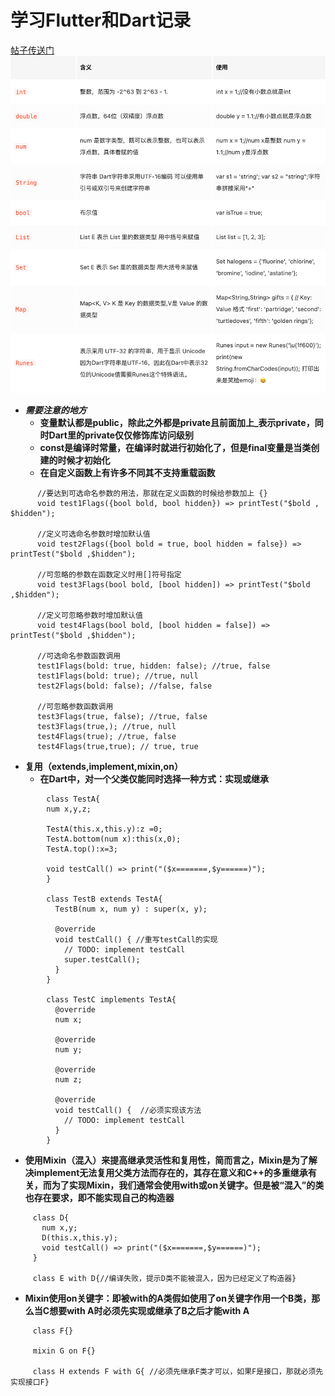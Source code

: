 # 学习Flutter和Dart记录
[帖子传送门](https://juejin.cn/post/6844903972625448973)  
![image](https://github.com/SilenceWeak/Flutter-Dart/blob/main/Picture/DartDataType.png)

* ***需要注意的地方***
  * **变量默认都是public，除此之外都是private且前面加上_表示private，同时Dart里的private仅仅修饰库访问级别**
  * **const是编译时常量，在编译时就进行初始化了，但是final变量是当类创建的时候才初始化**
  * **在自定义函数上有许多不同其不支持重载函数**
```
      //要达到可选命名参数的用法，那就在定义函数的时候给参数加上 {}
      void test1Flags({bool bold, bool hidden}) => printTest("$bold , $hidden");

      //定义可选命名参数时增加默认值
      void test2Flags({bool bold = true, bool hidden = false}) => printTest("$bold ,$hidden");

      //可忽略的参数在函数定义时用[]符号指定
      void test3Flags(bool bold, [bool hidden]) => printTest("$bold ,$hidden");

      //定义可忽略参数时增加默认值
      void test4Flags(bool bold, [bool hidden = false]) => printTest("$bold ,$hidden");

      //可选命名参数函数调用
      test1Flags(bold: true, hidden: false); //true, false
      test1Flags(bold: true); //true, null
      test2Flags(bold: false); //false, false

      //可忽略参数函数调用
      test3Flags(true, false); //true, false
      test3Flags(true,); //true, null
      test4Flags(true); //true, false
      test4Flags(true,true); // true, true
```
  * **复用（extends,implement,mixin,on）**
    * **在Dart中，对一个父类仅能同时选择一种方式：实现或继承**
```
        class TestA{
        num x,y,z;

        TestA(this.x,this.y):z =0;
        TestA.bottom(num x):this(x,0);
        TestA.top():x=3;

        void testCall() => print("($x=======,$y======)");
        }

        class TestB extends TestA{
          TestB(num x, num y) : super(x, y);

          @override
          void testCall() { //重写testCall的实现
            // TODO: implement testCall
            super.testCall();
          }
        }

        class TestC implements TestA{
          @override
          num x;

          @override
          num y;

          @override
          num z;

          @override
          void testCall() {  //必须实现该方法
            // TODO: implement testCall
          }
        }
```
  * **使用Mixin（混入）来提高继承灵活性和复用性，简而言之，Mixin是为了解决implement无法复用父类方法而存在的，其存在意义和C++的多重继承有关，而为了实现Mixin，我们通常会使用with或on关键字。但是被“混入”的类也存在要求，即不能实现自己的构造器**
```
     class D{
       num x,y;
       D(this.x,this.y);
       void testCall() => print("($x=======,$y======)");
     }

     class E with D{//编译失败，提示D类不能被混入，因为已经定义了构造器}
```
  * **Mixin使用on关键字：即被with的A类假如使用了on关键字作用一个B类，那么当C想要with A时必须先实现或继承了B之后才能with A**
```
     class F{}

     mixin G on F{}

     class H extends F with G{ //必须先继承F类才可以，如果F是接口，那就必须先实现接口F}
```
